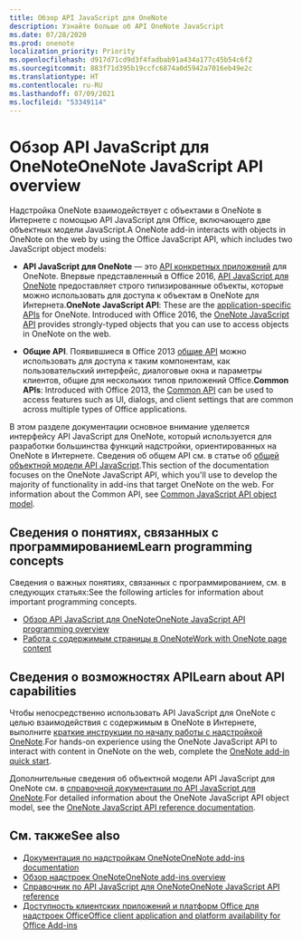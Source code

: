 ```yaml
---
title: Обзор API JavaScript для OneNote
description: Узнайте больше об API OneNote JavaScript
ms.date: 07/28/2020
ms.prod: onenote
localization_priority: Priority
ms.openlocfilehash: d917d71cd9d3f4fadbab91a434a177c45b54c6f2
ms.sourcegitcommit: 883f71d395b19ccfc6874a0d5942a7016eb49e2c
ms.translationtype: HT
ms.contentlocale: ru-RU
ms.lasthandoff: 07/09/2021
ms.locfileid: "53349114"
---
```

# <a name="onenote-javascript-api-overview"></a><span data-ttu-id="2532c-103">Обзор API JavaScript для OneNote</span><span class="sxs-lookup"><span data-stu-id="2532c-103">OneNote JavaScript API overview</span></span>

<span data-ttu-id="2532c-104">Надстройка OneNote взаимодействует с объектами в OneNote в Интернете с помощью API JavaScript для Office, включающего две объектных модели JavaScript.</span><span class="sxs-lookup"><span data-stu-id="2532c-104">A OneNote add-in interacts with objects in OneNote on the web by using the Office JavaScript API, which includes two JavaScript object models:</span></span>

* <span data-ttu-id="2532c-p101">**API JavaScript для OneNote** — это [API конкретных приложений](../../develop/application-specific-api-model.md) для OneNote. Впервые представленный в Office 2016, [API JavaScript для OneNote](/javascript/api/onenote) предоставляет строго типизированные объекты, которые можно использовать для доступа к объектам в OneNote для Интернета.</span><span class="sxs-lookup"><span data-stu-id="2532c-p101">**OneNote JavaScript API**: These are the [application-specific APIs](../../develop/application-specific-api-model.md) for OneNote. Introduced with Office 2016, the [OneNote JavaScript API](/javascript/api/onenote) provides strongly-typed objects that you can use to access objects in OneNote on the web.</span></span>

* <span data-ttu-id="2532c-107">**Общие API**. Появившиеся в Office 2013 [общие API](/javascript/api/office) можно использовать для доступа к таким компонентам, как пользовательский интерфейс, диалоговые окна и параметры клиентов, общие для нескольких типов приложений Office.</span><span class="sxs-lookup"><span data-stu-id="2532c-107">**Common APIs**: Introduced with Office 2013, the [Common API](/javascript/api/office) can be used to access features such as UI, dialogs, and client settings that are common across multiple types of Office applications.</span></span>

<span data-ttu-id="2532c-p102">В этом разделе документации основное внимание уделяется интерфейсу API JavaScript для OneNote, который используется для разработки большинства функций надстройки, ориентированных на OneNote в Интернете. Сведения об общем API см. в статье об [общей объектной модели API JavaScript](../../develop/office-javascript-api-object-model.md).</span><span class="sxs-lookup"><span data-stu-id="2532c-p102">This section of the documentation focuses on the OneNote JavaScript API, which you'll use to develop the majority of functionality in add-ins that target OneNote on the web. For information about the Common API, see [Common JavaScript API object model](../../develop/office-javascript-api-object-model.md).</span></span>

## <a name="learn-programming-concepts"></a><span data-ttu-id="2532c-110">Сведения о понятиях, связанных с программированием</span><span class="sxs-lookup"><span data-stu-id="2532c-110">Learn programming concepts</span></span>

<span data-ttu-id="2532c-111">Сведения о важных понятиях, связанных с программированием, см. в следующих статьях:</span><span class="sxs-lookup"><span data-stu-id="2532c-111">See the following articles for information about important programming concepts.</span></span>

* [<span data-ttu-id="2532c-112">Обзор API JavaScript для OneNote</span><span class="sxs-lookup"><span data-stu-id="2532c-112">OneNote JavaScript API programming overview</span></span>](../../onenote/onenote-add-ins-programming-overview.md)
* [<span data-ttu-id="2532c-113">Работа с содержимым страницы в OneNote</span><span class="sxs-lookup"><span data-stu-id="2532c-113">Work with OneNote page content</span></span>](../../onenote/onenote-add-ins-page-content.md)

## <a name="learn-about-api-capabilities"></a><span data-ttu-id="2532c-114">Сведения о возможностях API</span><span class="sxs-lookup"><span data-stu-id="2532c-114">Learn about API capabilities</span></span>

<span data-ttu-id="2532c-115">Чтобы непосредственно использовать API JavaScript для OneNote с целью взаимодействия с содержимым в OneNote в Интернете, выполните [краткие инструкции по началу работы с надстройкой OneNote](../../quickstarts/onenote-quickstart.md).</span><span class="sxs-lookup"><span data-stu-id="2532c-115">For hands-on experience using the OneNote JavaScript API to interact with content in OneNote on the web, complete the [OneNote add-in quick start](../../quickstarts/onenote-quickstart.md).</span></span>

<span data-ttu-id="2532c-116">Дополнительные сведения об объектной модели API JavaScript для OneNote см. в [справочной документации по API JavaScript для OneNote](/javascript/api/onenote).</span><span class="sxs-lookup"><span data-stu-id="2532c-116">For detailed information about the OneNote JavaScript API object model, see the [OneNote JavaScript API reference documentation](/javascript/api/onenote).</span></span>

## <a name="see-also"></a><span data-ttu-id="2532c-117">См. также</span><span class="sxs-lookup"><span data-stu-id="2532c-117">See also</span></span>

* [<span data-ttu-id="2532c-118">Документация по надстройкам OneNote</span><span class="sxs-lookup"><span data-stu-id="2532c-118">OneNote add-ins documentation</span></span>](../../onenote/index.yml)
* [<span data-ttu-id="2532c-119">Обзор надстроек OneNote</span><span class="sxs-lookup"><span data-stu-id="2532c-119">OneNote add-ins overview</span></span>](../../onenote/onenote-add-ins-programming-overview.md)
* [<span data-ttu-id="2532c-120">Справочник по API JavaScript для OneNote</span><span class="sxs-lookup"><span data-stu-id="2532c-120">OneNote JavaScript API reference</span></span>](/javascript/api/onenote)
* [<span data-ttu-id="2532c-121">Доступность клиентских приложений и платформ Office для надстроек Office</span><span class="sxs-lookup"><span data-stu-id="2532c-121">Office client application and platform availability for Office Add-ins</span></span>](../../overview/office-add-in-availability.md)
